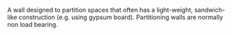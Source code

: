 A wall designed to partition spaces that often has a light-weight, sandwich-like construction (e.g. using gypsum board). Partitioning walls are normally non load bearing.